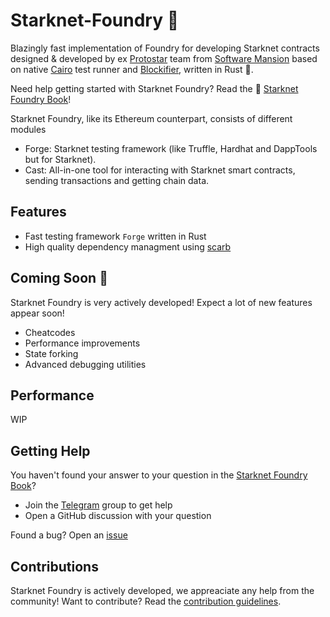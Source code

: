 # Starknet-Foundry 🔨

Blazingly fast implementation of Foundry for developing Starknet contracts designed & developed by
ex [Protostar](https://github.com/software-mansion/protostar) team
from [Software Mansion](https://github.com/software-mansion/protostar) based on
native [Cairo](https://github.com/starkware-libs/cairo) test runner
and [Blockifier](https://github.com/starkware-libs/blockifier), written in Rust 🦀.

Need help getting started with Starknet Foundry? Read the
📖 [Starknet Foundry Book](https://foundry-rs.github.io/starknet-foundry/)!

Starknet Foundry, like its Ethereum counterpart, consists of different modules

- Forge: Starknet testing framework (like Truffle, Hardhat and DappTools but for Starknet).
- Cast: All-in-one tool for interacting with Starknet smart contracts, sending transactions and getting chain data.

## Features

- Fast testing framework `Forge` written in Rust
- High quality dependency managment using [scarb](https://github.com/software-mansion/scarb)

## Coming Soon 👀

Starknet Foundry is very actively developed! Expect a lot of new features appear soon!

- Cheatcodes
- Performance improvements
- State forking
- Advanced debugging utilities

## Performance

WIP

## Getting Help

You haven't found your answer to your question in
the [Starknet Foundry Book](https://foundry-rs.github.io/starknet-foundry/)?

- Join the [Telegram](TODO) group to get help
- Open a GitHub discussion with your question

Found a bug? Open an [issue](TODO)

## Contributions

Starknet Foundry is actively developed, we appreaciate any help from the community! Want to contribute? Read
the [contribution guidelines](./CONTRIBUTING.md).